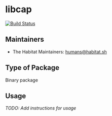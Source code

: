 # libcap

[![Build Status](https://dev.azure.com/chefcorp-partnerengineering/Chef%20Base%20Plans/_apis/build/status/chef-base-plans.libcap?branchName=master)](https://dev.azure.com/chefcorp-partnerengineering/Chef%20Base%20Plans/_build/latest?definitionId=158&branchName=master)

## Maintainers

* The Habitat Maintainers: <humans@habitat.sh>

## Type of Package

Binary package

## Usage

*TODO: Add instructions for usage*
